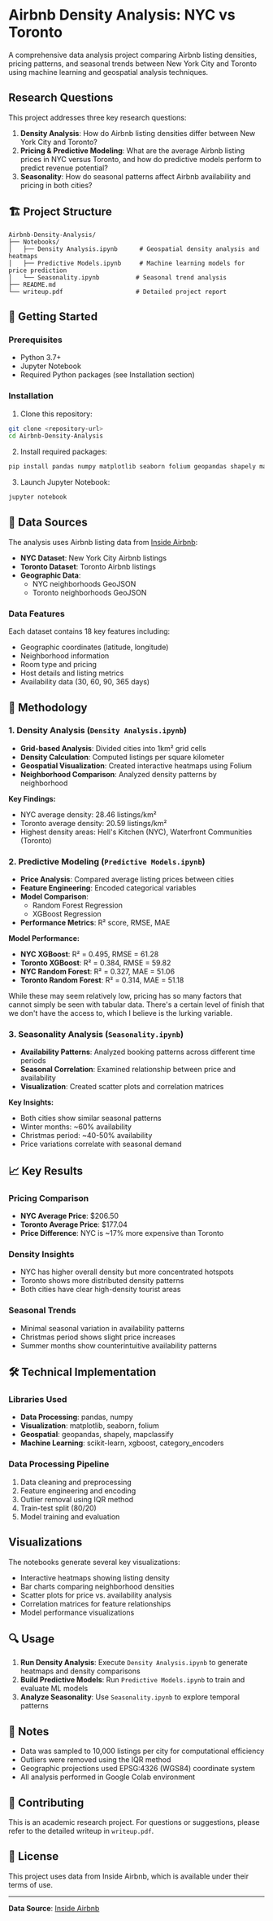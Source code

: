 # Airbnb Density Analysis: NYC vs Toronto

A comprehensive data analysis project comparing Airbnb listing densities, pricing patterns, and seasonal trends between New York City and Toronto using machine learning and geospatial analysis techniques.

##  Research Questions

This project addresses three key research questions:

1. **Density Analysis**: How do Airbnb listing densities differ between New York City and Toronto?
2. **Pricing & Predictive Modeling**: What are the average Airbnb listing prices in NYC versus Toronto, and how do predictive models perform to predict revenue potential?
3. **Seasonality**: How do seasonal patterns affect Airbnb availability and pricing in both cities?

## 🏗️ Project Structure

```
Airbnb-Density-Analysis/
├── Notebooks/
│   ├── Density Analysis.ipynb      # Geospatial density analysis and heatmaps
│   ├── Predictive Models.ipynb     # Machine learning models for price prediction
│   └── Seasonality.ipynb          # Seasonal trend analysis
├── README.md
└── writeup.pdf                    # Detailed project report
```

## 🚀 Getting Started

### Prerequisites

- Python 3.7+
- Jupyter Notebook
- Required Python packages (see Installation section)

### Installation

1. Clone this repository:
```bash
git clone <repository-url>
cd Airbnb-Density-Analysis
```

2. Install required packages:
```bash
pip install pandas numpy matplotlib seaborn folium geopandas shapely mapclassify scikit-learn xgboost category_encoders
```

3. Launch Jupyter Notebook:
```bash
jupyter notebook
```

## 📁 Data Sources

The analysis uses Airbnb listing data from [Inside Airbnb](https://insideairbnb.com/get-the-data):

- **NYC Dataset**: New York City Airbnb listings
- **Toronto Dataset**: Toronto Airbnb listings
- **Geographic Data**: 
  - NYC neighborhoods GeoJSON
  - Toronto neighborhoods GeoJSON

### Data Features

Each dataset contains 18 key features including:
- Geographic coordinates (latitude, longitude)
- Neighborhood information
- Room type and pricing
- Host details and listing metrics
- Availability data (30, 60, 90, 365 days)

## 🔬 Methodology

### 1. Density Analysis (`Density Analysis.ipynb`)

- **Grid-based Analysis**: Divided cities into 1km² grid cells
- **Density Calculation**: Computed listings per square kilometer
- **Geospatial Visualization**: Created interactive heatmaps using Folium
- **Neighborhood Comparison**: Analyzed density patterns by neighborhood

**Key Findings:**
- NYC average density: 28.46 listings/km²
- Toronto average density: 20.59 listings/km²
- Highest density areas: Hell's Kitchen (NYC), Waterfront Communities (Toronto)

### 2. Predictive Modeling (`Predictive Models.ipynb`)

- **Price Analysis**: Compared average listing prices between cities
- **Feature Engineering**: Encoded categorical variables
- **Model Comparison**: 
  - Random Forest Regression
  - XGBoost Regression
- **Performance Metrics**: R² score, RMSE, MAE

**Model Performance:**
- **NYC XGBoost**: R² = 0.495, RMSE = 61.28
- **Toronto XGBoost**: R² = 0.384, RMSE = 59.82
- **NYC Random Forest**: R² = 0.327, MAE = 51.06
- **Toronto Random Forest**: R² = 0.314, MAE = 51.18


While these may seem relatively low, pricing has so many factors that cannot simply be seen with tabular data. There's a certain level of finish that we don't have the access to, which I believe is the lurking variable.

### 3. Seasonality Analysis (`Seasonality.ipynb`)

- **Availability Patterns**: Analyzed booking patterns across different time periods
- **Seasonal Correlation**: Examined relationship between price and availability
- **Visualization**: Created scatter plots and correlation matrices

**Key Insights:**
- Both cities show similar seasonal patterns
- Winter months: ~60% availability
- Christmas period: ~40-50% availability
- Price variations correlate with seasonal demand

## 📈 Key Results

### Pricing Comparison
- **NYC Average Price**: $206.50
- **Toronto Average Price**: $177.04
- **Price Difference**: NYC is ~17% more expensive than Toronto

### Density Insights
- NYC has higher overall density but more concentrated hotspots
- Toronto shows more distributed density patterns
- Both cities have clear high-density tourist areas

### Seasonal Trends
- Minimal seasonal variation in availability patterns
- Christmas period shows slight price increases
- Summer months show counterintuitive availability patterns

## 🛠️ Technical Implementation

### Libraries Used
- **Data Processing**: pandas, numpy
- **Visualization**: matplotlib, seaborn, folium
- **Geospatial**: geopandas, shapely, mapclassify
- **Machine Learning**: scikit-learn, xgboost, category_encoders

### Data Processing Pipeline
1. Data cleaning and preprocessing
2. Feature engineering and encoding
3. Outlier removal using IQR method
4. Train-test split (80/20)
5. Model training and evaluation

##  Visualizations

The notebooks generate several key visualizations:
- Interactive heatmaps showing listing density
- Bar charts comparing neighborhood densities
- Scatter plots for price vs. availability analysis
- Correlation matrices for feature relationships
- Model performance visualizations

## 🔍 Usage

1. **Run Density Analysis**: Execute `Density Analysis.ipynb` to generate heatmaps and density comparisons
2. **Build Predictive Models**: Run `Predictive Models.ipynb` to train and evaluate ML models
3. **Analyze Seasonality**: Use `Seasonality.ipynb` to explore temporal patterns

## 📝 Notes

- Data was sampled to 10,000 listings per city for computational efficiency
- Outliers were removed using the IQR method
- Geographic projections used EPSG:4326 (WGS84) coordinate system
- All analysis performed in Google Colab environment

## 🤝 Contributing

This is an academic research project. For questions or suggestions, please refer to the detailed writeup in `writeup.pdf`.

## 📄 License

This project uses data from Inside Airbnb, which is available under their terms of use.

---

**Data Source**: [Inside Airbnb](https://insideairbnb.com/get-the-data)
